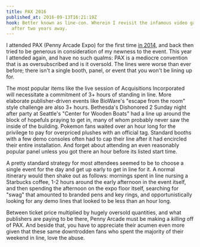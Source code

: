 ```yaml
---
title: PAX 2016
published_at: 2016-09-13T16:21:19Z
hook: Better known as line-con. Wherein I revisit the infamous video game expo
  after two years away.
---
```


I attended PAX (Penny Arcade Expo) for the first time [in
2014](/fragments/pax), and back then tried to be generous in consideration of
my newness to the event. This year I attended again, and have no such qualms:
PAX is a mediocre convention that is as oversubscribed and is it oversold. The
lines were worse than ever before; there isn't a single booth, panel, or event
that you won't be lining up for.

The most popular items like the live session of Acquisitions Incorporated will
necessitate a commitment of 3+ hours of standing in line. More elaborate
publisher-driven events like BioWare's "escape from the room" style challenge
are also 3+ hours. Bethesda's Dishonored 2 Sunday night after party at
Seattle's "Center for Wooden Boats" had a line up around the block of hopefuls
praying to get in, many of whom probably never saw the inside of the building.
Pokemon fans waited over an hour long for the privilege to pay for overpriced
plushes with an official tag. Standard booths with a few demo consoles often
had to cap their line after it had encircled their entire installation. And
forget about attending an even reasonably popular panel unless you got there an
hour before its listed start time.

A pretty standard strategy for most attendees seemed to be to choose a single
event for the day and get up early to get in line for it. A normal itinerary
would then shake out as follows: mornings spent in line nursing a Starbucks
coffee, 1-2 hours around the early afternoon in the event itself, and then
spending the afternoon on the expo floor itself, searching for "swag" that
amounted to branded pens and key rings, and opportunistically looking for any
demo lines that looked to be less than an hour long.

Between ticket price multiplied by hugely oversold quantities, and what
publishers are paying to be there, Penny Arcade must be making a _killing_ off
of PAX. And beside that, you have to appreciate their acumen even more given
that these same downtrodden fans who spent the majority of their weekend in
line, love the abuse.
